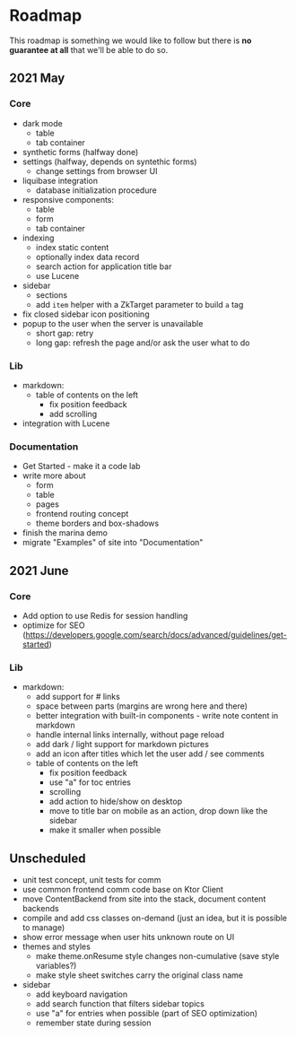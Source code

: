 # Roadmap

<div data-zk-enrich="Note" data-zk-flavour="Warning" data-zk-title="Plans and Reality">
This roadmap is something we would like to follow but there is <b>no guarantee at all</b>
that we'll be able to do so.
</div>

## 2021 May

### Core

* dark mode
    * table
    * tab container
* synthetic forms (halfway done)
* settings (halfway, depends on syntethic forms)
    * change settings from browser UI
* liquibase integration
    * database initialization procedure
* responsive components:
    * table
    * form
    * tab container
* indexing
    * index static content
    * optionally index data record
    * search action for application title bar
    * use Lucene
* sidebar
    * sections
    * add `item` helper with a ZkTarget parameter to build `a` tag
* fix closed sidebar icon positioning
* popup to the user when the server is unavailable
    * short gap: retry
    * long gap: refresh the page and/or ask the user what to do

### Lib

* markdown:
    * table of contents on the left
        * fix position feedback
        * add scrolling
* integration with Lucene

### Documentation

* Get Started - make it a code lab
* write more about
    * form
    * table
    * pages
    * frontend routing concept
    * theme borders and box-shadows
* finish the marina demo
* migrate "Examples" of site into "Documentation"

## 2021 June

### Core

* Add option to use Redis for session handling
* optimize for SEO (https://developers.google.com/search/docs/advanced/guidelines/get-started)

### Lib

* markdown:
    * add support for # links
    * space between parts (margins are wrong here and there)
    * better integration with built-in components - write note content in markdown
    * handle internal links internally, without page reload
    * add dark / light support for markdown pictures
    * add an icon after titles which let the user add / see comments
    * table of contents on the left
        * fix position feedback
        * use "a" for toc entries
        * scrolling
        * add action to hide/show on desktop
        * move to title bar on mobile as an action, drop down like the sidebar
        * make it smaller when possible

## Unscheduled

* unit test concept, unit tests for comm
* use common frontend comm code base on Ktor Client
* move ContentBackend from site into the stack, document content backends
* compile and add css classes on-demand (just an idea, but it is possible to manage)
* show error message when user hits unknown route on UI
* themes and styles
  * make theme.onResume style changes non-cumulative (save style variables?)
  * make style sheet switches carry the original class name
* sidebar
  * add keyboard navigation
  * add search function that filters sidebar topics
  * use "a" for entries when possible (part of SEO optimization)
  * remember state during session


